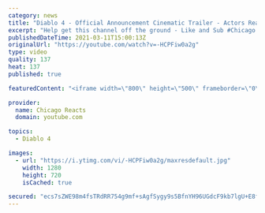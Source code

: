 ```yaml
---
category: news
title: "Diablo 4 - Official Announcement Cinematic Trailer - Actors React"
excerpt: "Help get this channel off the ground - Like and Sub #Chicago #Blind #React."
publishedDateTime: 2021-03-11T15:00:13Z
originalUrl: "https://youtube.com/watch?v=-HCPFiw0a2g"
type: video
quality: 137
heat: 137
published: true

featuredContent: "<iframe width=\"800\" height=\"500\" frameborder=\"0\" src=\"https://www.youtube.com/embed/-HCPFiw0a2g\" allow=\"accelerometer; autoplay; encrypted-media; gyroscope; picture-in-picture\" allowfullscreen></iframe>"

provider:
  name: Chicago Reacts
  domain: youtube.com

topics:
  - Diablo 4

images:
  - url: "https://i.ytimg.com/vi/-HCPFiw0a2g/maxresdefault.jpg"
    width: 1280
    height: 720
    isCached: true

secured: "ecs7sZWE98m4fsTRdRR754g9mf+sAgfSygy9s5BfnYH96UGdcF9kb7lgU+E8fBxw/CylaszH/dgk+XBKgxwoq5YePcptWIMLTJL2GCf+PMaiDliH0jqoW2TgY3pltPY1yTw45GkdySl2Jn/4/xlcwF8OBEsVWOOrXtnF8yw97Ff8fFSplFPQ4AHAOAXWjN+aU2BRYTVDdyMEQ6iosQBi8GzM+CJPr0OwIZ/pIASn7vQrA/IhA4UUFuC+PNduhCP+GwyB/Vstx7aeXGoVv7hoWfV2x6V9PU/vP3yDb02zWDA2gG5IMX1x6t/P7AlwGx0EBmVlZ4tS+Vp5pOFi8HEUaFCAwDTfslBesfA+/uOKxcwMhEa2utXPq3xl09IUuLajH9nqtCFVsK5DDz+w1hTRGinreT7zBLplb7NqxpK7Cdw2b2RVXDVopGqOPLxHmtY/;KN3jvjVcvIs2vaKZXEYrPA=="
---
```


